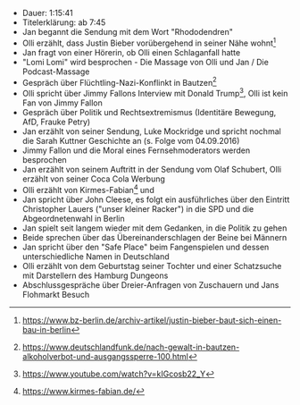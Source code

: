 - Dauer: 1:15:41
- Titelerklärung: ab 7:45 
- Jan begannt die Sendung mit dem Wort "Rhododendren"
- Olli erzählt, dass Justin Bieber vorübergehend in seiner Nähe wohnt[^1]
- Jan fragt von einer Hörerin, ob Olli einen Schlaganfall hatte
- "Lomi Lomi" wird besprochen - Die Massage von Olli und Jan / Die Podcast-Massage
- Gespräch über Flüchtling-Nazi-Konflinkt in Bautzen[^2]
- Olli spricht über Jimmy Fallons Interview mit Donald Trump[^3], Olli ist kein Fan von Jimmy Fallon
- Gespräch über Politik und Rechtsextremismus (Identitäre Bewegung, AfD, Frauke Petry)
- Jan erzählt von seiner Sendung, Luke Mockridge und spricht nochmal die Sarah Kuttner Geschichte an (s. Folge vom 04.09.2016)
- Jimmy Fallon und die Moral eines Fernsehmoderators werden besprochen
- Jan erzählt von seinem Auftritt in der Sendung vom Olaf Schubert, Olli erzählt von seiner Coca Cola Werbung
- Olli erzählt von Kirmes-Fabian[^4] und 
- Jan spricht über John Cleese, es folgt ein ausführliches über den Eintritt Christopher Lauers ("unser kleiner Racker") in die SPD und die Abgeordnetenwahl in Berlin
- Jan spielt seit langem wieder mit dem Gedanken, in die Politik zu gehen
- Beide sprechen über das Übereinanderschlagen der Beine bei Männern
- Jan spricht über den "Safe Place" beim Fangenspielen und dessen unterschiedliche Namen in Deutschland
- Olli erzählt von dem Geburtstag seiner Tochter und einer Schatzsuche mit Darstellern des Hamburg Dungeons
- Abschlussgespräche über Dreier-Anfragen von Zuschauern und Jans Flohmarkt Besuch

[^1]: https://www.bz-berlin.de/archiv-artikel/justin-bieber-baut-sich-einen-bau-in-berlin
[^2]: https://www.deutschlandfunk.de/nach-gewalt-in-bautzen-alkoholverbot-und-ausgangssperre-100.html
[^3]: https://www.youtube.com/watch?v=kIGcosb22_Y
[^4]: https://www.kirmes-fabian.de/
